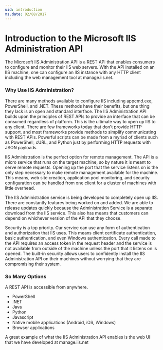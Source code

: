 ```yaml
---
uid: introduction
ms.date: 02/08/2017
---
```


# Introduction to the Microsoft IIS Administration API

The Microsoft IIS Administration API is a REST API that enables consumers to configure and monitor their IIS web servers. With the API installed on an IIS machine, one can configure an IIS instance with any HTTP client including the web management tool at manage.iis.net.

### Why Use IIS Administration?

There are many methods available to configure IIS including appcmd.exe, PowerShell, and .NET. These methods have their benefits, but one thing they lack is an open and standard interface. The IIS Administration API builds upon the principles of REST APIs to provide an interface that can be consumed regardless of platform. This is the ultimate way to open up IIS to any client. There are few frameworks today that don't provide HTTP support, and most frameworks provide methods to simplify communicating with REST APIs. Powerful scripts can be made from a myriad of clients such as PowerShell, cURL, and Python just by performing HTTP requests with JSON payloads.

IIS Administration is the perfect option for remote management. The API is a micro service that runs on the target machine, so by nature it is meant to serve remote requests. Opening up the port that the service listens on is the only step necessary to make remote management available for the machine. This means, web site creation, application pool monitoring, and security configuration can be handled from one client for a cluster of machines with little overhead.

The IIS Administration service is being developed to completely open up IIS. There are constantly features being worked on and added. We are able to release updates quickly because the Administration Service is a separate download from the IIS service. This also has means that customers can depend on whichever version of the API that they choose.

Security is a top priority. Our service can use any form of authentication and authorization that IIS uses. This means client certificate authentication, basic authentication, and even Windows authentication. Every call made to the API requires an access token in the request header and the service is not available from outside of the machine unless the port that it listens on is opened. The built-in security allows users to confidently install the IIS Administration API on their machines without worrying that they are compromising their system.

### So Many Options

 A REST API is accessible from anywhere. 
 * PowerShell
 * .NET
 * Java
 * Python
 * Javascript
 * Native mobile applications (Android, iOS, Windows)
 * Browser applications

A great example of what the IIS Administration API enables is the web UI that we have developed at manage.iis.net
